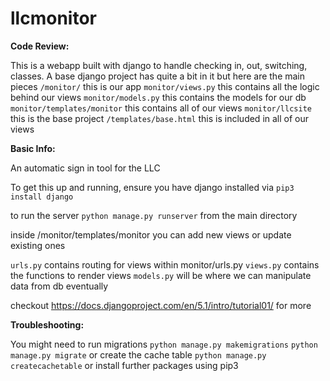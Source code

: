 # llcmonitor

**Code Review:**

This is a webapp built with django to handle checking in, out, switching, classes.
A base django project has quite a bit in it but here are the main pieces
```/monitor/```
this is our  app
```monitor/views.py```
this contains all the logic behind our views
```monitor/models.py```
this contains the models for our db
```monitor/templates/monitor```
this contains all of our views
```monitor/llcsite```
this is the base project
```/templates/base.html```
this is included in all of our views

**Basic Info:**

An automatic sign in tool for the LLC

To get this up and running, ensure you have django installed
via ```pip3 install django```

to run the server 
```python manage.py runserver``` from the main directory

inside /monitor/templates/monitor you can add new views or update existing ones

```urls.py``` contains routing for views within monitor/urls.py
```views.py``` contains the functions to render views
```models.py``` will be where we can manipulate data from db eventually

checkout https://docs.djangoproject.com/en/5.1/intro/tutorial01/ for more

**Troubleshooting:**

You might need to run migrations
```python manage.py makemigrations```
```python manage.py migrate```
or create the cache table
```python manage.py createcachetable```
or install further packages using pip3

